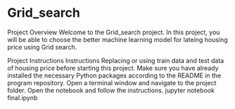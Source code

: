 # Grid_search

Project Overview
Welcome to the Grid_search project. In this project, you will be able to choose the better machine learning model for lateing housing price using Grid search.

Project Instructions
Instructions
Replacing or using train data and test data of housing price before starting this project.
Make sure you have already installed the necessary Python packages according to the README in the program repository.
Open a terminal window and navigate to the project folder. Open the notebook and follow the instructions.
	jupyter notebook final.ipynb
